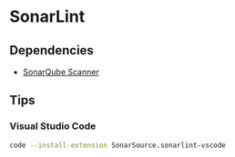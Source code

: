 # SonarLint

## Dependencies

- [SonarQube Scanner](/sonar-scanner.md)

## Tips

### Visual Studio Code

```sh
code --install-extension SonarSource.sonarlint-vscode
```
